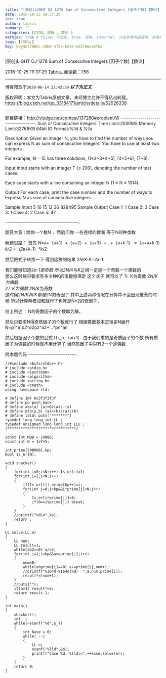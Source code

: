 ```yaml
---
title: "[原创]LIGHT OJ 1278 Sum of Consecutive Integers [因子个数]【数论】"
date: 2016-10-25 19:37:29
toc: true
author: tabris
summary: ""
categories: [CSDN, 模板 , 数论 ]
mathjax: true # false: 不渲染, true: 渲染, internal: 只在文章内部渲染，文章列表中不渲染
tags: [CSDN,]
key: key4277d8bc-10b6-4f5a-b284-ed1766ca9f6a
---
```


[原创]LIGHT OJ 1278 Sum of Consecutive Integers [因子个数]【数论】

2016-10-25 19:37:29  [Tabris_](https://me.csdn.net/qq_33184171) 阅读数：758

---

博客爬取于`2020-06-14 22:42:59`
***以下为正文***

版权声明：本文为Tabris原创文章，未经博主允许不得私自转载。
https://blog.csdn.net/qq_33184171/article/details/52926338

<!-- more -->

---

题目链接：http://vjudge.net/contest/137260#problem/W
-----------------------------------.
Sum of Consecutive Integers
Time Limit:2000MS     Memory Limit:32768KB     64bit IO Format:%lld & %llu

Description
Given an integer N, you have to find the number of ways you can express N as sum of consecutive integers. You have to use at least two integers.

For example, N = 15 has three solutions, (1+2+3+4+5), (4+5+6), (7+8).

Input
Input starts with an integer T (≤ 200), denoting the number of test cases.

Each case starts with a line containing an integer N (1 ≤ N ≤ 1014).

Output
For each case, print the case number and the number of ways to express N as sum of consecutive integers.

Sample Input
5
10
15
12
36
828495
Sample Output
Case 1: 1
Case 2: 3
Case 3: 1
Case 4: 2
Case 5: 47

-------------------------------------.

题目大意 :
给你一个数N ，然后问你  一些连续的数和 等于N的种类数


解题思路：
首先
N=a+（a+1）+（a+2）+（a+3）+...+（a+k-1）
=（a+a+k-1）*k/2 =（2*a+k-1）*k/2 

然后把式子转换一下
得到这样的结果 
2*N/K-K=2*a-1

我们能够知道2*a-1是奇数 所以2*N/K与K之间一定是一个奇数一个偶数的  
那么这时候只要求有多少种K的值能够满足 这个式子 就可以了 
1）K为奇数    2*N/K为偶数  
2）K为偶数    2*N/K为奇数  
这时候2*N/K和/K都是2*N的奇因子  其中上述两种情况在计算中不会出现重叠的时候 所以计算两者加和就行了也就是N*2的奇因子，   

综上所述 ：N的奇数因子的个数即为解。  


然后只要求N得奇质因子的个数就行了
根据算数基本定理讲N展开
N=p1^a1*p2^a2*p2^a2*...*pn^an

然后根据因子个数的公式 ∏ i_n （ai+1）
由于我们求的是奇质因子的个数 所有质因子为偶数的时候就不用计算了  当然质因子中只有2一个是偶数

附本题代码
------------------------.
```
//#include <bits/stdc++.h>
# include <stdio.h>
# include <iostream>
# include <algorithm>
# include <string.h>
# include <cmath>
using namespace std;

# define INF 0x3f3f3f3f
# define pb push_back
# define abs(a) (a)>0?(a):-(a)
# define min(a,b) (a)>(b)?(a):(b)
# define lalal puts("*******")
typedef long long int LL ;
typedef unsigned long long int LLu ;
/*******************************/

const int MOD = 10086;
const int N = 1e7+5;

int prime[700000],kp;
bool Is_or[N];

void shacker()
{
    for(int i=0;i<N;i++) Is_or[i]=1;
    for(int i=2;i<N;i++)
    {
        if(Is_or[i]) prime[kp++]=i;
        for(int j=0;j<kp&&i*prime[j]<N;j++)
        {
            Is_or[i*prime[j]]=0;
            if(0==i%prime[j]) break;
        }
    }
    //printf("%d\n",kp);
    return ;
}

LL solve(LL a)
{
    LL num;
    LL result=1;
    while(a%2==0) a/=2;
    for(int i=1;i<kp&&a>=prime[i];i++)
    {
        num=0;
        while(a%prime[i]==0) a/=prime[i],num++;
        //printf("%I64d-%I64d(%d)  ",a,num,prime[i]);
        result*=(num+1);
    }
    //puts("");
    if(a>1) result*=2;
    return result-1;
}

int main()
{
    shacker();
    int _;
    while(~scanf("%d",&_))
    {
        int kase = 0;
        while(_--)
        {
            LL n;
            scanf("%lld",&n);
            printf("Case %d: %lld\n",++kase,solve(n));
        }
    }
    return 0;
}
```
